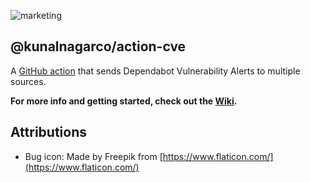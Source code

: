 ![marketing](https://user-images.githubusercontent.com/2741371/146811728-d2d9302b-f7f9-4296-82e3-e9812e562af9.png)

## @kunalnagarco/action-cve

A [GitHub action](https://github.com/features/actions) that sends Dependabot Vulnerability Alerts to multiple sources.

**For more info and getting started, check out the [Wiki](https://github.com/kunalnagarco/action-cve/wiki).**

## Attributions

- Bug icon: Made by Freepik from [https://www.flaticon.com/](https://www.flaticon.com/)
